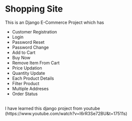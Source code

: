 <h1> Shopping Site </h1>
<div> This is an Django E-Commerce Project which has  <ul>
  <li>Customer Registration</li>
  <li>Login</li>
  <li>Password Reset</li>
  <li>Password Change</li>
  <li>Add to Cart</li>
  <li>Buy Now</li>
  <li>Remove Item From Cart</li>
  <li>Price Updation</li>
  <li>Quantity Update</li>
  <li>Each Product Details</li>
  <li>Filter Product</li>
  <li>Multiple Addreses</li>
  <li>Order Status</li>
</ul>
</div>
<br>
<div> I have learned this django project from youtube (https://www.youtube.com/watch?v=I6rR3Se72BU&t=17511s) </div>
